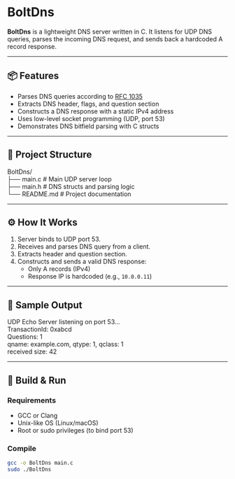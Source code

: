 # BoltDns

**BoltDns** is a lightweight DNS server written in C. It listens for UDP DNS queries, parses the incoming DNS request, and sends back a hardcoded A record response.

---

## 📦 Features

- Parses DNS queries according to [RFC 1035](https://tools.ietf.org/html/rfc1035)
- Extracts DNS header, flags, and question section
- Constructs a DNS response with a static IPv4 address
- Uses low-level socket programming (UDP, port 53)
- Demonstrates DNS bitfield parsing with C structs

---

## 📁 Project Structure

BoltDns/  
├── main.c # Main UDP server loop  
├── main.h # DNS structs and parsing logic  
└── README.md # Project documentation  

---

## ⚙️ How It Works

1. Server binds to UDP port 53.
2. Receives and parses DNS query from a client.
3. Extracts header and question section.
4. Constructs and sends a valid DNS response:
   - Only A records (IPv4)
   - Response IP is hardcoded (e.g., `10.0.0.11`)

---

## 🧪 Sample Output

UDP Echo Server listening on port 53...  
TransactionId: 0xabcd  
Questions: 1  
qname: example.com, qtype: 1, qclass: 1  
received size: 42  


---

## 🧰 Build & Run

### Requirements

- GCC or Clang
- Unix-like OS (Linux/macOS)
- Root or sudo privileges (to bind port 53)

### Compile

```bash
gcc -o BoltDns main.c
sudo ./BoltDns

